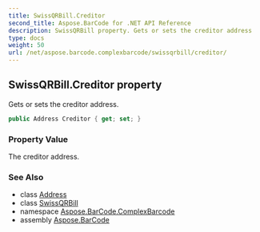 ```yaml
---
title: SwissQRBill.Creditor
second_title: Aspose.BarCode for .NET API Reference
description: SwissQRBill property. Gets or sets the creditor address
type: docs
weight: 50
url: /net/aspose.barcode.complexbarcode/swissqrbill/creditor/
---
```

## SwissQRBill.Creditor property

Gets or sets the creditor address.

```csharp
public Address Creditor { get; set; }
```

### Property Value

The creditor address.

### See Also

* class [Address](../../address/)
* class [SwissQRBill](../)
* namespace [Aspose.BarCode.ComplexBarcode](../../../aspose.barcode.complexbarcode/)
* assembly [Aspose.BarCode](../../../)


